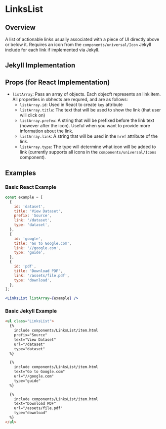 # LinksList

## Overview

A list of actionable links usually associated with a piece of UI directly above or below it. Requires an icon from the `components/universal/Icon` Jekyll include for each link if implemented via Jekyll.

## Jekyll Implementation

## Props (for React Implementation)

- `listArray`: Pass an array of objects. Each objecft represents an link item. All properties in obhects are requred, and are as follows:
  - `listArray.id`: Used in React to create `key` attribute
  - `listArray.title`: The text that will be used to show the link (that user will click on)
  - `listArray.prefex`: A string that will be prefixed before the link text (however after the icon). Useful when you want to provide more information about the link.
  - `listArray.link`: A string that will be used in the `href` attribute of the link.
  - `listArray.type`: The type will determine what icon will be added to link (currently supports all icons in the `components/universal/Icons` component).

## Examples

### Basic React Example

```jsx
const example = [
  {
    id: 'dataset',
    title: 'View Dataset',
    prefix: 'Source',
    link: '/dataset',
    type: 'dataset',
  },
  {
    id: 'google',
    title: 'Go to Google.com',
    link: '//google.com',
    type: 'guide',
  },
  {
    id: 'pdf',
    title: 'Download PDF',
    link: '/assets/file.pdf',
    type: 'download',
  },
];

<LinksList listArray={example} />
```

### Basic Jekyll Example

```html
<ul class="LinksList">
  {%
    include components/LinksList/item.html
    prefix="Source"
    text="View Dataset"
    url="/dataset"
    type="dataset"
  %}

  {%
    include components/LinksList/item.html
    text="Go to Google.com"
    url="//google.com"
    type="guide"
  %}

  {%
    include components/LinksList/item.html
    text="Download PDF"
    url="/assets/file.pdf"
    type="download"
  %}
</ul>
```